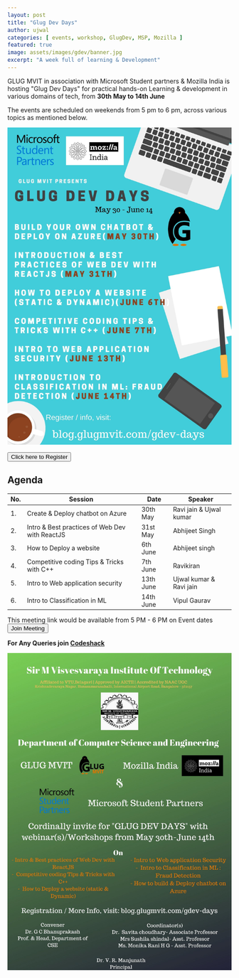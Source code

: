 ```yaml
---
layout: post
title: "Glug Dev Days"
author: ujwal
categories: [ events, workshop, GlugDev, MSP, Mozilla ]
featured: true
image: assets/images/gdev/banner.jpg
excerpt: "A week full of learning & Development"
---
```

GLUG MVIT in association with Microsoft Student partners & Mozilla India is hosting "Glug Dev Days" for practical hands-on Learning & development in various domains of tech, from **30th May to 14th June**

The events are scheduled on weekends from 5 pm to 6 pm, across various topics as mentioned below.

![](/assets/images/gdev/main.jpg)

<button type="button" onclick="window.location.href = 'https://docs.google.com/forms/d/e/1FAIpQLSciP5sI5Vr5jxAwbhLt15aLu03nKz_tdnO1sA7KeGyvbxKhMw/viewform?usp=sf_link';" style="cursor:pointer;">Click here to Register</button>

## Agenda

| No. | Session | Date | Speaker |
|-----|---------|------|---------|
|  1. | Create & Deploy chatbot on Azure  | 30th May | Ravi jain & Ujwal kumar |
|  2. | Intro & Best practices of Web Dev with ReactJS | 31st May  | Abhijeet Singh |
|  3. | How to Deploy a website | 6th June| Abhijeet singh |
|  4. | Competitive coding Tips & Tricks with C++ | 7th June| Ravikiran |
|  5. | Intro to Web application security | 13th June | Ujwal kumar & Ravi jain|
|  6. | Intro to Classification in ML | 14th June | Vipul Gaurav | 

This meeting link would be available from 5 PM - 6 PM on Event dates
<button type="button" onclick="window.location.href = 'http://meet.google.com/byi-skbv-ufq';" style="cursor:pointer;">Join Meeting</button>

**For Any Queries join [Codeshack](https://t.me/codeshack)**

![](/assets/images/gdev/official.jpg)




